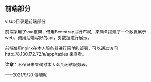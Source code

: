 ## 前端部分

visup目录是前端部分

前端采用了vue框架，借用Bootstrap进行布局，来简单搭建了一个数据展示web，调用后端写好的api，对数据进行展示。

前端使用nginx在本人服务器进行简单的部署，可以通过访问http://8.130.172.72/#/app/tables 来查看。



**注意**：不保证未来何时本人会关闭该服务器。                        



----2021/9/20 傅毓晗

